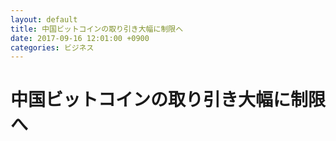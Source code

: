 ```yaml
---
layout: default
title: 中国ビットコインの取り引き大幅に制限へ
date: 2017-09-16 12:01:00 +0900
categories: ビジネス
---
```


# 中国ビットコインの取り引き大幅に制限へ

